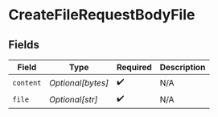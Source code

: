 # CreateFileRequestBodyFile


## Fields

| Field              | Type               | Required           | Description        |
| ------------------ | ------------------ | ------------------ | ------------------ |
| `content`          | *Optional[bytes]*  | :heavy_check_mark: | N/A                |
| `file`             | *Optional[str]*    | :heavy_check_mark: | N/A                |